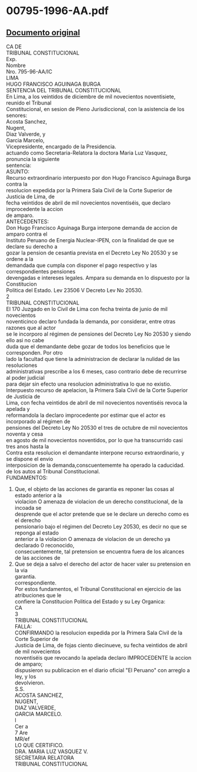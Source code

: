 
00795-1996-AA.pdf
=================
  
[Documento original](https://tc.gob.pe/jurisprudencia/1998/00795-1996-AA.pdf)  
---  
CA DE  
TRIBUNAL CONSTITUCIONAL  
Exp.  
Nombre  
Nro. 795-96-AA/IC  
LIMA  
HUGO FRANCISCO AGUINAGA BURGA  
SENTENCIA DEL TRIBUNAL CONSTITUCIONAL  
En Lima, a los veintidos de diciembre de mil novecientos noventisiete, reunido el Tribunal  
Constitucional, en sesion de Pleno Jurisdiccional, con la asistencia de los senores:  
Acosta Sanchez,  
Nugent,  
Diaz Valverde, y  
Garcia Marcelo,  
Vicepresidente, encargado de la Presidencia.  
actuando como Secretaria-Relatora la doctora Maria Luz Vasquez, pronuncia la siguiente  
sentencia:  
ASUNTO:  
Recurso extraordinario interpuesto por don Hugo Francisco Aguinaga Burga contra la  
resolucion expedida por la Primera Sala Civil de la Corte Superior de Justicia de Lima, de  
fecha veintidos de abril de mil novecientos noventiséis, que declaro improcedente la accion  
de amparo.  
ANTECEDENTES:  
Don Hugo Francisco Aguinaga Burga interpone demanda de accion de amparo contra el  
Instituto Peruano de Energia Nuclear-IPEN, con la finalidad de que se declare su derecho a  
gozar la pension de cesantia prevista en el Decreto Ley No 20530 y se ordene a la  
demandada que cumpla con disponer el pago respectivo y las correspondientes pensiones  
devengadas e intereses legales. Ampara su demanda en lo dispuesto por la Constitucion  
Politica del Estado. Lev 23506 V Decreto Lev No 20530.  
2  
TRIBUNAL CONSTITUCIONAL  
El 170 Juzgado en lo Civil de Lima con fecha treinta de junio de mil novecientos  
noventicinco declaro fundada la demanda, por considerar, entre otras razones que al actor  
se le incorporo al régimen de pensiones del Decreto Ley No 20530 y siendo ello asi no cabe  
duda que el demandante debe gozar de todos los beneficios que le corresponden. Por otro  
lado la facultad que tiene la administracion de declarar la nulidad de las resoluciones  
administrativas prescribe a los 6 meses, caso contrario debe de recurrirse al poder judicial  
para dejar sin efecto una resolucion administrativa lo que no existio.  
Interpuesto recurso de apelacion, la Primera Sala Civil de la Corte Superior de Justicia de  
Lima, con fecha veintidos de abril de mil novecientos noventiséis revoca la apelada y  
reformandola la declaro improcedente por estimar que el actor es incorporado al régimen de  
pensiones del Decreto Ley No 20530 el tres de octubre de mil novecientos noventa y cesa  
en agosto de mil novecientos noventidos, por lo que ha transcurrido casi tres anos hasta la  
Contra esta resolucion el demandante interpone recurso extraordinario, y se dispone el envio  
interposicion de la demanda,conscuentememte ha operado la caducidad.  
de los autos al Tribunal Constitucional.  
FUNDAMENTOS:  
1. Que, el objeto de las acciones de garantia es reponer las cosas al estado anterior a la  
violacion O amenaza de violacion de un derecho constitucional, de la incoada se  
desprende que el actor pretende que se le declare un derecho como es el derecho  
pensionario bajo el régimen del Decreto Ley 20530, es decir no que se reponga al estado  
anterior a la violacion O amenaza de violacion de un derecho ya declarado 0 reconocido,  
consecuentemente, tal pretension se encuentra fuera de los alcances de las acciones de  
2. Que se deja a salvo el derecho del actor de hacer valer su pretension en la via  
garantia.  
correspondiente.  
Por estos fundamentos, el Tribunal Constitucional en ejercicio de las atribuciones que le  
confiere la Constitucion Politica del Estado y su Ley Organica:  
CA  
3  
TRIBUNAL CONSTITUCIONAL  
FALLA:  
CONFIRMANDO la resolucion expedida por la Primera Sala Civil de la Corte Superior de  
Justicia de Lima, de fojas ciento diecinueve, su fecha veintidos de abril de mil novecientos  
noventiséis que revocando la apelada declaro IMPROCEDENTE la accion de amparo;  
dispusieron su publicacion en el diario oficial "El Peruano" con arreglo a ley, y los  
devolvieron.  
S.S.  
ACOSTA SANCHEZ,  
NUGENT,  
DIAZ VALVERDE,  
GARCIA MARCELO.  
l  
Cer a  
7 Are  
MR/ef  
LO QUE CERTIFICO.  
DRA. MARIA LUZ VASQUEZ V.  
SECRETARIA RELATORA  
TRIBUNAL CONSTITUCIONAL